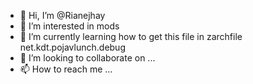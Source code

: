 - 👋 Hi, I’m @Rianejhay
- 👀 I’m interested in mods
- 🌱 I’m currently learning how to get this file in zarchfile net.kdt.pojavlunch.debug
- 💞️ I’m looking to collaborate on ...
- 📫 How to reach me ...

<!---
Rianejhay/Rianejhay is a ✨ special ✨ repository because its `README.md` (this file) appears on your GitHub profile.
You can click the Preview link to take a look at your changes.
--->
